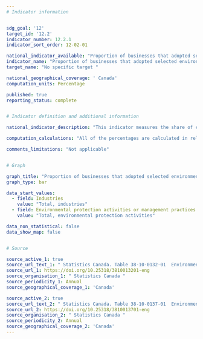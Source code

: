 ```yaml
---
# Indicator information


sdg_goal: '12'
target_id: '12.2'
indicator_number: 12.2.1
indicator_sort_order: 12-02-01

national_indicator_available: "Proportion of businesses that adopted selected environmental protection activities and management practices"
indicator_name: "Proportion of businesses that adopted selected environmental protection activities and management practices"
target_name: "No specific target "

national_geographical_coverage: ' Canada'
computation_units: Percentage

published: true
reporting_status: complete


# Indicator definition and additional information

national_indicator_description: "This indicator measures the share of establishments investing in environmental protection activities or management practices."

computation_calculations: "All of the percentages are calculated in relation to the total number of establishments in the category."

comments_limitations: "Not applicable"


# Graph

graph_title: "Proportion of businesses that adopted selected environmental protection activities and management practices"
graph_type: bar

data_start_values:
  - field: Industries
    value: "Total, industries"
  - field: Environmental protection activities or management practices
    value: "Total, environmental protection activities"

data_non_statistical: false
data_show_map: false


# Source 

source_active_1: true
source_url_text_1: " Statistics Canada. Table 38-10-0132-01  Environmental protection activities by industry "
source_url_1: https://doi.org/10.25318/3810013201-eng
source_organisation_1: " Statistics Canada "
source_periodicity_1: Annual
source_geographical_coverage_1: 'Canada'

source_active_2: true
source_url_text_2: " Statistics Canada. Table 38-10-0137-01  Environmental Management Practices by industry "
source_url_2: https://doi.org/10.25318/3810013701-eng
source_organisation_2: " Statistics Canada "
source_periodicity_2: Annual
source_geographical_coverage_2: 'Canada'
---
```


